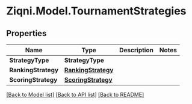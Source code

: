 
# Ziqni.Model.TournamentStrategies

## Properties

Name | Type | Description | Notes
------------ | ------------- | ------------- | -------------
**StrategyType** | **StrategyType** |  | 
**RankingStrategy** | [**RankingStrategy**](RankingStrategy.md) |  | 
**ScoringStrategy** | [**ScoringStrategy**](ScoringStrategy.md) |  | 

[[Back to Model list]](../README.md#documentation-for-models)
[[Back to API list]](../README.md#documentation-for-api-endpoints)
[[Back to README]](../README.md)

